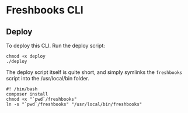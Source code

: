 Freshbooks CLI
==============

Deploy
------

To deploy this CLI. Run the deploy script:

```
chmod +x deploy
./deploy
```

The deploy script itself is quite short, and simply
symlinks the `freshbooks` script into the /usr/local/bin
folder.

``` [[ deploy ]]
#! /bin/bash
composer install
chmod +x "`pwd`/freshbooks"
ln -s "`pwd`/freshbooks" "/usr/local/bin/freshbooks"
```
